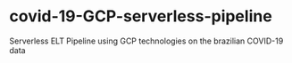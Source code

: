 # covid-19-GCP-serverless-pipeline
Serverless ELT Pipeline using GCP technologies on the brazilian COVID-19 data
